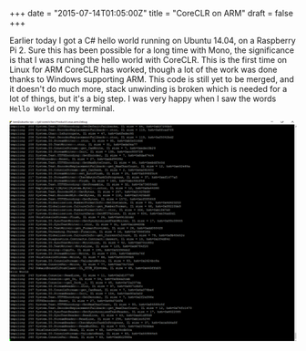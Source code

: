 +++
date = "2015-07-14T01:05:00Z"
title = "CoreCLR on ARM"
draft = false
+++

Earlier today I got a C# hello world running on Ubuntu 14.04, on a Raspberry Pi 2. Sure this has been possible for a long time with Mono, the significance is that I was running the hello world with CoreCLR. This is the first time on Linux for ARM CoreCLR has worked, though a lot of the work was done thanks to Windows supporting ARM. This code is still yet to be merged, and it doesn't do much more, stack unwinding is broken which is needed for a lot of things, but it's a big step. I was very happy when I saw the words `Hello World` on my terminal.

![First hello world](/images/original/coreclr-arm-helloworld.png)
